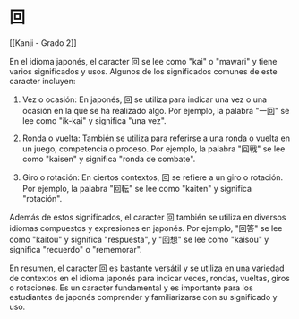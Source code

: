# 回

[[Kanji - Grado 2]]

En el idioma japonés, el caracter 回 se lee como "kai" o "mawari" y tiene varios significados y usos. Algunos de los significados comunes de este caracter incluyen:

1. Vez o ocasión: En japonés, 回 se utiliza para indicar una vez o una ocasión en la que se ha realizado algo. Por ejemplo, la palabra "一回" se lee como "ik-kai" y significa "una vez".

2. Ronda o vuelta: También se utiliza para referirse a una ronda o vuelta en un juego, competencia o proceso. Por ejemplo, la palabra "回戦" se lee como "kaisen" y significa "ronda de combate".

3. Giro o rotación: En ciertos contextos, 回 se refiere a un giro o rotación. Por ejemplo, la palabra "回転" se lee como "kaiten" y significa "rotación".

Además de estos significados, el caracter 回 también se utiliza en diversos idiomas compuestos y expresiones en japonés. Por ejemplo, "回答" se lee como "kaitou" y significa "respuesta", y "回想" se lee como "kaisou" y significa "recuerdo" o "rememorar".

En resumen, el caracter 回 es bastante versátil y se utiliza en una variedad de contextos en el idioma japonés para indicar veces, rondas, vueltas, giros o rotaciones. Es un caracter fundamental y es importante para los estudiantes de japonés comprender y familiarizarse con su significado y uso.
